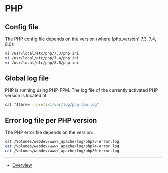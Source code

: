 # PHP

## Config file

The PHP config file depends on the version (where [php_version] 7.3, 7.4, 8.0):

```bash
vi /usr/local/etc/php/7.3/php.ini
vi /usr/local/etc/php/7.4/php.ini
vi /usr/local/etc/php/8.0/php.ini
```

## Global log file

PHP is running using PHP-FPM. The log file of the currently activated PHP
version is located at:

```bash
cat "$(brew --prefix)/var/log/php-fpm.log"
```

## Error log file per PHP version

The PHP error file depends on the version:

```bash
cat /Volumes/webdev/www/_apache/log/php73-error.log
cat /Volumes/webdev/www/_apache/log/php74-error.log
cat /Volumes/webdev/www/_apache/log/php80-error.log
```

---

* [Overview](../README.md)
